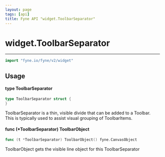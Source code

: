 ```yaml
---
layout: page
tags: [api]
title: Fyne API "widget.ToolbarSeparator"
---
```


# widget.ToolbarSeparator
---
```go
import "fyne.io/fyne/v2/widget"
```

## Usage

#### type ToolbarSeparator

```go
type ToolbarSeparator struct {
}
```

ToolbarSeparator is a thin, visible divide that can be added to a Toolbar. This is typically used to assist visual grouping of ToolbarItems.

#### func (*ToolbarSeparator) ToolbarObject

```go
func (t *ToolbarSeparator) ToolbarObject() fyne.CanvasObject
```
ToolbarObject gets the visible line object for this ToolbarSeparator
